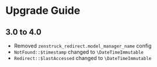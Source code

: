 # Upgrade Guide

## 3.0 to 4.0

- Removed `zenstruck_redirect.model_manager_name` config
- `NotFound::$timestamp` changed to `\DateTimeImmutable`
- `Redirect::$lastAccessed` changed to `\DateTimeImmutable`
